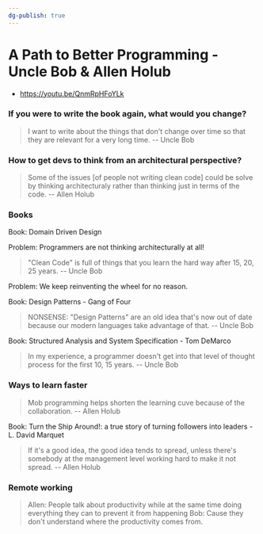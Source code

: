 ```yaml
---
dg-publish: true
---
```

# A Path to Better Programming - Uncle Bob & Allen Holub

- <https://youtu.be/QnmRpHFoYLk>

### If you were to write the book again, what would you change?

> I want to write about the things that don't change over time so that they are relevant for a very long time.
> -- Uncle Bob


### How to get devs to think from an architectural perspective?

> Some of the issues [of people not writing clean code] could be solve by thinking architecturaly rather than thinking just in terms of the code.
> -- Allen Holub


### Books

Book: Domain Driven Design

Problem: Programmers are not thinking architecturally at all!

> "Clean Code" is full of things that you learn the hard way after 15, 20, 25 years.
> -- Uncle Bob

Problem: We keep reinventing the wheel for no reason.

Book: Design Patterns - Gang of Four

> NONSENSE: "Design Patterns" are an old idea that's now out of date because our modern languages take advantage of that.
> -- Uncle Bob

Book: Structured Analysis and System Specification - Tom DeMarco

> In my experience, a programmer doesn't get into that level of thought process for the first 10, 15 years.
> -- Uncle Bob

### Ways to learn faster

> Mob programming helps shorten the learning cuve because of the collaboration.
> -- Allen Holub

Book: Turn the Ship Around!: a true story of turning followers into leaders - L. David Marquet 

> If it's a good idea, the good idea tends to spread, unless there's somebody at the management level working hard to make it not spread.
> -- Allen Holub




### Remote working

> Allen: People talk about productivity while at the same time doing everything they can to prevent it from happening
> Bob: Cause they don't understand where the productivity comes from.
